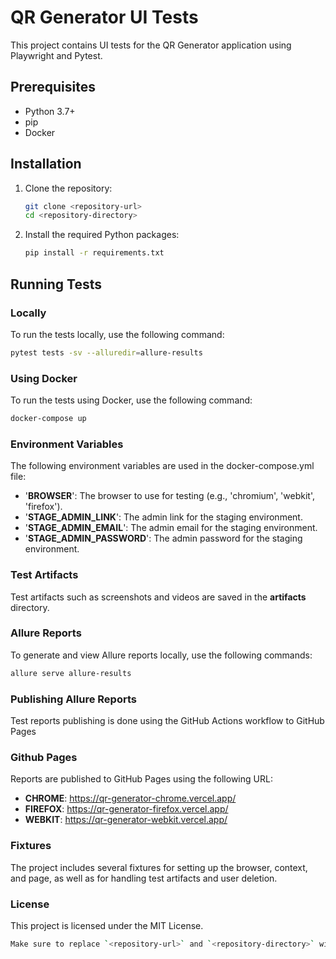 # QR Generator UI Tests

This project contains UI tests for the QR Generator application using Playwright and Pytest.

## Prerequisites

- Python 3.7+
- pip
- Docker

## Installation

1. Clone the repository:
    ```sh
    git clone <repository-url>
    cd <repository-directory>
    ```

2. Install the required Python packages:
    ```sh
    pip install -r requirements.txt
    ```

## Running Tests

### Locally

To run the tests locally, use the following command:
```sh
pytest tests -sv --alluredir=allure-results
```

### Using Docker
To run the tests using Docker, use the following command:
```sh
docker-compose up
```

### Environment Variables
The following environment variables are used in the docker-compose.yml file:
- '**BROWSER**': The browser to use for testing (e.g., 'chromium', 'webkit', 'firefox').
- '**STAGE_ADMIN_LINK**': The admin link for the staging environment.
- '**STAGE_ADMIN_EMAIL**': The admin email for the staging environment.
- '**STAGE_ADMIN_PASSWORD**': The admin password for the staging environment.

### Test Artifacts
Test artifacts such as screenshots and videos are saved in the **artifacts** directory.

### Allure Reports
To generate and view Allure reports locally, use the following commands:
```sh
allure serve allure-results
```
### Publishing Allure Reports
Test reports publishing is done using the GitHub Actions workflow to GitHub Pages

### Github Pages
Reports are published to GitHub Pages using the following URL:
- **CHROME**: https://qr-generator-chrome.vercel.app/
- **FIREFOX**: https://qr-generator-firefox.vercel.app/
- **WEBKIT**: https://qr-generator-webkit.vercel.app/


### Fixtures
The project includes several fixtures for setting up the browser, context, and page, as well as for handling test artifacts and user deletion.

### License
This project is licensed under the MIT License.
```sh 
Make sure to replace `<repository-url>` and `<repository-directory>` with the actual URL and directory of your repository.
```